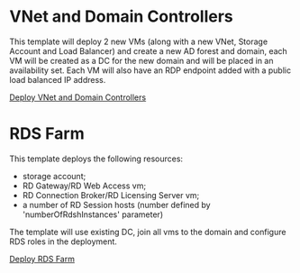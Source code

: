 # VNet and Domain Controllers

This template will deploy 2 new VMs (along with a new VNet, Storage Account and Load Balancer) and create a new  AD forest and domain, each VM will be created as a DC for the new domain and will be placed in an availability set. Each VM will also have an RDP endpoint added with a public load balanced IP address.

<a href="https://portal.azure.com/#create/Microsoft.Template/uri/https%3A%2F%2Fraw.githubusercontent.com%2Fnikkh%2FCDG-RDS-Farm2%2Fmaster%2FCDG-RDS-Farm2%2Fcreate-domain.json" target="_blank">
   Deploy VNet and Domain Controllers
</a>

# RDS Farm

This template deploys the following resources:

<ul><li>storage account;</li><li>RD Gateway/RD Web Access vm;</li><li>RD Connection Broker/RD Licensing Server vm;</li><li>a number of RD Session hosts (number defined by 'numberOfRdshInstances' parameter)</li></ul>

The template will use existing DC, join all vms to the domain and configure RDS roles in the deployment.

<a href="https://portal.azure.com/#create/Microsoft.Template/uri/https%3A%2F%2Fraw.githubusercontent.com%2Fnikkh%2FCDG-RDS-Farm2%2Fmaster%2FCDG-RDS-Farm2%2Fdeploy-rds-farm.json" target="_blank">
   Deploy RDS Farm
</a>
